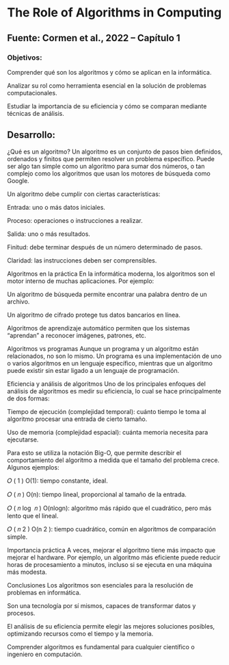 # The Role of Algorithms in Computing

## Fuente: Cormen et al., 2022 – Capítulo 1

### Objetivos:

Comprender qué son los algoritmos y cómo se aplican en la informática.

Analizar su rol como herramienta esencial en la solución de problemas computacionales.

Estudiar la importancia de su eficiencia y cómo se comparan mediante técnicas de análisis.

## Desarrollo:

¿Qué es un algoritmo?
Un algoritmo es un conjunto de pasos bien definidos, ordenados y finitos que permiten resolver un problema específico. Puede ser algo tan simple como un algoritmo para sumar dos números, o tan complejo como los algoritmos que usan los motores de búsqueda como Google.

Un algoritmo debe cumplir con ciertas características:

Entrada: uno o más datos iniciales.

Proceso: operaciones o instrucciones a realizar.

Salida: uno o más resultados.

Finitud: debe terminar después de un número determinado de pasos.

Claridad: las instrucciones deben ser comprensibles.

Algoritmos en la práctica
En la informática moderna, los algoritmos son el motor interno de muchas aplicaciones. Por ejemplo:

Un algoritmo de búsqueda permite encontrar una palabra dentro de un archivo.

Un algoritmo de cifrado protege tus datos bancarios en línea.

Algoritmos de aprendizaje automático permiten que los sistemas “aprendan” a reconocer imágenes, patrones, etc.

Algoritmos vs programas
Aunque un programa y un algoritmo están relacionados, no son lo mismo. Un programa es una implementación de uno o varios algoritmos en un lenguaje específico, mientras que un algoritmo puede existir sin estar ligado a un lenguaje de programación.

Eficiencia y análisis de algoritmos
Uno de los principales enfoques del análisis de algoritmos es medir su eficiencia, lo cual se hace principalmente de dos formas:

Tiempo de ejecución (complejidad temporal): cuánto tiempo le toma al algoritmo procesar una entrada de cierto tamaño.

Uso de memoria (complejidad espacial): cuánta memoria necesita para ejecutarse.

Para esto se utiliza la notación Big-O, que permite describir el comportamiento del algoritmo a medida que el tamaño del problema crece. Algunos ejemplos:

𝑂
(
1
)
O(1): tiempo constante, ideal.

𝑂
(
𝑛
)
O(n): tiempo lineal, proporcional al tamaño de la entrada.

𝑂
(
𝑛
log
⁡
𝑛
)
O(nlogn): algoritmo más rápido que el cuadrático, pero más lento que el lineal.

𝑂
(
𝑛
2
)
O(n 
2
 ): tiempo cuadrático, común en algoritmos de comparación simple.

Importancia práctica
A veces, mejorar el algoritmo tiene más impacto que mejorar el hardware. Por ejemplo, un algoritmo más eficiente puede reducir horas de procesamiento a minutos, incluso si se ejecuta en una máquina más modesta.

Conclusiones
Los algoritmos son esenciales para la resolución de problemas en informática.

Son una tecnología por sí mismos, capaces de transformar datos y procesos.

El análisis de su eficiencia permite elegir las mejores soluciones posibles, optimizando recursos como el tiempo y la memoria.

Comprender algoritmos es fundamental para cualquier científico o ingeniero en computación.

